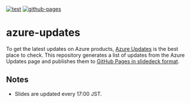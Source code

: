 [![test](https://github.com/ks6088ts-labs/azure-updates/actions/workflows/test.yaml/badge.svg?branch=main)](https://github.com/ks6088ts-labs/azure-updates/actions/workflows/test.yaml?query=branch%3Amain)
[![github-pages](https://github.com/ks6088ts-labs/azure-updates/actions/workflows/github-pages.yaml/badge.svg)](https://github.com/ks6088ts-labs/azure-updates/actions/workflows/github-pages.yaml)

# azure-updates

To get the latest updates on Azure products, [Azure Updates](https://azure.microsoft.com/en-us/updates/) is the best place to check. This repository generates a list of updates from the Azure Updates page and publishes them to [GitHub Pages in slidedeck format](https://ks6088ts-labs.github.io/azure-updates/).

## Notes

- Slides are updated every 17:00 JST.

